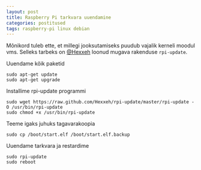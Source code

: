```yaml
---
layout: post
title: Raspberry Pi tarkvara uuendamine
categories: postitused
tags: raspberry-pi linux debian
---
```


Mõnikord tuleb ette, et millegi jooksutamiseks puudub vajalik kerneli moodul vms. Selleks tarbeks on [@Hexxeh](https://twitter.com/Hexxeh) loonud mugava rakenduse `rpi-update`.

Uuendame kõik paketid

    sudo apt-get update
    sudo apt-get upgrade

Installime rpi-update programmi

    sudo wget https://raw.github.com/Hexxeh/rpi-update/master/rpi-update -O /usr/bin/rpi-update
    sudo chmod +x /usr/bin/rpi-update

Teeme igaks juhuks tagavarakoopia

    sudo cp /boot/start.elf /boot/start.elf.backup

Uuendame tarkvara ja restardime

    sudo rpi-update
    sudo reboot

